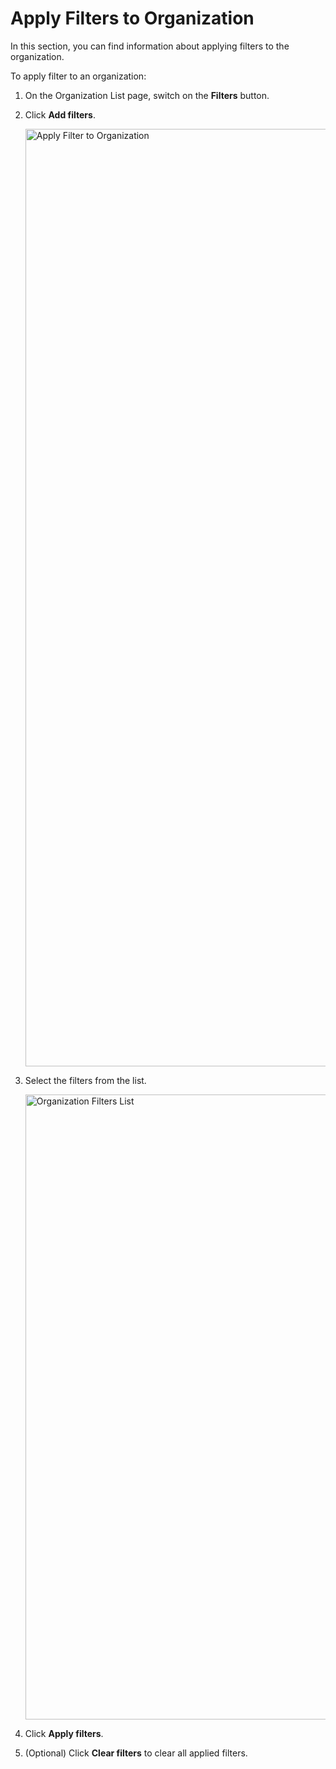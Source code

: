 # Apply Filters to Organization

In this section, you can find information about applying filters to the organization.

To apply filter to an organization:

1. On the Organization List page, switch on the **Filters** button.

1. Click **Add filters**.

    <img src="../images/apply-filter-to-organization.png" alt="Apply Filter to Organization" width="1500" height="1500"/>

1. Select the filters from the list.

    <img src="../images/org-filters-list.png" alt="Organization Filters List" width="1000" height="1000"/>

1. Click **Apply filters**.
1. (Optional) Click **Clear filters** to clear all applied filters.

    